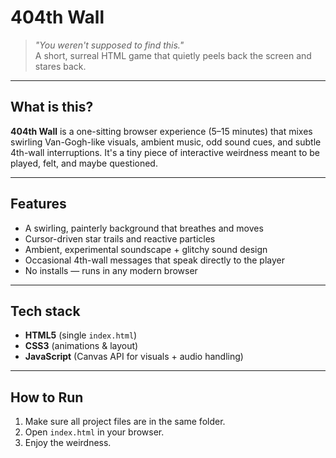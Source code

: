 # 404th Wall

> *"You weren't supposed to find this."*  
> A short, surreal HTML game that quietly peels back the screen and stares back.

---

## What is this?
**404th Wall** is a one-sitting browser experience (5–15 minutes) that mixes swirling Van-Gogh-like visuals, ambient music, odd sound cues, and subtle 4th-wall interruptions. It's a tiny piece of interactive weirdness meant to be played, felt, and maybe questioned.

---

## Features
- A swirling, painterly background that breathes and moves  
- Cursor-driven star trails and reactive particles  
- Ambient, experimental soundscape + glitchy sound design  
- Occasional 4th-wall messages that speak directly to the player  
- No installs — runs in any modern browser

---

## Tech stack
- **HTML5** (single `index.html`)  
- **CSS3** (animations & layout)  
- **JavaScript** (Canvas API for visuals + audio handling)  

---

## How to Run
1. Make sure all project files are in the same folder.  
2. Open `index.html` in your browser.  
3. Enjoy the weirdness.

